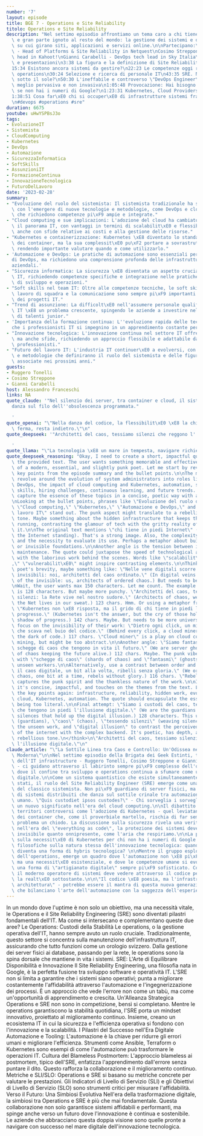 ```yaml
---
number: '7'
layout: episode
title: BGE 7 - Operations e Site Reliability
titolo: Operations e Site Reliability
description: "Nel settimo episodio affrontiamo un tema caro a chi tiene in piedi Internet\
  \ e gran parte ignoto al resto del mondo: la gestione dei sistemi e delle infrastrutture\
  \ su cui girano siti, applicazioni e servizi online.\n\nPartecipano:\nRuggero Tonelli\
  \ - Head of Platforms & Site Reliability in Netquest\nCosimo Streppone - Site Reliability\
  \ head in Kahoot!\nGianni Carabelli - DevOps tech lead in Sky Italia\n\n0:00 Introduzioni\
  \ e presentazioni\n3:38 La figura e la definizione di Site Reliability Engineer\n\
  15:34 Esistono ancora sistemi da gestire?\n22:23 Le competenze oggi richieste lato\
  \ operations\n30:24 Selezione e ricerca di personale IT\n43:35 SRE. Niente di nuovo\
  \ sotto il sole?\n50:30 L'ineffabile e controverso \"DevOps Engineer\"\n54:40 Sicurezza:\
  \ meglio pervasiva e non invasiva\n1:05:48 Provocazione: Hai bisogno di Kubernetes\
  \ se non hai i numeri di Google?\n1:23:31 Kubernetes, Cloud Providers e vendor lock-ins\n\
  1:38:51 Cosa far\xE0 chi si occuper\xE0 di infrastrutture sistemi fra 10 anni?\n\
  \n#devops #operations #sre"
duration: 6675
youtube: uHwYSPBsJ3o
tags:
- EvoluzioneIT
- Sistemista
- CloudComputing
- Kubernetes
- DevOps
- Automazione
- SicurezzaInformatica
- SoftSkills
- AssunzioniIT
- FormazioneContinua
- InnovazioneTecnologica
- FuturoDelLavoro
date: '2023-02-28'
summary:
- "Evoluzione del ruolo del sistemista: Il sistemista tradizionale ha subito una trasformazione\
  \ con l'emergere di nuove tecnologie e metodologie, come DevOps e cloud computing,\
  \ che richiedono competenze pi\xF9 ampie e integrate."
- "Cloud computing e sue implicazioni: L'adozione del cloud ha cambiato radicalmente\
  \ il panorama IT, con vantaggi in termini di scalabilit\xE0 e flessibilit\xE0, ma\
  \ anche con sfide relative ai costi e alla gestione delle risorse."
- "Kubernetes e containerizzazione: Kubernetes \xE8 diventato lo standard per la gestione\
  \ dei container, ma la sua complessit\xE0 pu\xF2 portare a sovrastrutture non necessarie,\
  \ rendendo importante valutare quando e come utilizzarlo."
- 'Automazione e DevOps: Le pratiche di automazione sono essenziali per il successo
  di DevOps, ma richiedono una comprensione profonda delle infrastrutture e dei processi
  aziendali.'
- "Sicurezza informatica: La sicurezza \xE8 diventata un aspetto cruciale della gestione\
  \ IT, richiedendo competenze specifiche e integrazione nelle pratiche quotidiane\
  \ di sviluppo e operazioni."
- "Soft skills nel team IT: Oltre alle competenze tecniche, le soft skills come il\
  \ lavoro di squadra e la comunicazione sono sempre pi\xF9 importanti per il successo\
  \ dei progetti IT."
- "Trend di assunzione: La difficolt\xE0 nell'assumere personale qualificato nel settore\
  \ IT \xE8 un problema crescente, spingendo le aziende a investire nella formazione\
  \ di talenti junior."
- 'Importanza della formazione continua: L''evoluzione rapida delle tecnologie richiede
  che i professionisti IT si impegnino in un apprendimento costante per rimanere competitivi.'
- "Innovazione tecnologica: L'innovazione continua nel settore IT offre opportunit\xE0\
  \ ma anche sfide, richiedendo un approccio flessibile e adattabile da parte dei\
  \ professionisti."
- "Futuro del lavoro IT: L'industria IT continuer\xE0 a evolversi, con nuove tecnologie\
  \ e metodologie che definiranno il ruolo del sistemista e delle figure professionali\
  \ associate nei prossimi anni."
guests:
- Ruggero Tonelli
- Cosimo Streppone
- Gianni Carabelli
host: Alessandro Franceschi
links: NA
quote_claude: '"Nel silenzio dei server, tra container e cloud, il sistemista moderno
  danza sul filo dell''obsolescenza programmata."

  '
quote_openai: "\"Nella danza del codice, la flessibilit\xE0 \xE8 la chiave; chi si\
  \ ferma, resta indietro.\"\n"
quote_deepseek: '"Architetti del caos, tessiamo silenzi che reggono l''illusione digitale."

  '
quote_llama: "\"La tecnologia \xE8 un mare in tempesta, navigare richiede arte e rivoluzione.\""
quote_deepseek_reasoning: "Okay, I need to create a short, impactful quote based on\
  \ the provided text. The user wants something memorable and effective, in the style\
  \ of a modern, essential, and slightly punk poet. Let me start by reviewing the\
  \ key points from the episode summary and the bullet points.\n\nThe main themes\
  \ revolve around the evolution of system administrators into roles like SRE and\
  \ DevOps, the impact of cloud computing and Kubernetes, automation, security, soft\
  \ skills, hiring challenges, continuous learning, and future trends. The quote should\
  \ capture the essence of these topics in a concise, poetic way with a punk edge.\n\
  \nLooking at the bullet points, phrases like \"Evoluzione del ruolo del sistemista,\"\
  \ \"Cloud computing,\" \"Kubernetes,\" \"Automazione e DevOps,\" and \"Futuro del\
  \ lavoro IT\" stand out. The punk aspect might translate to a rebellious or gritty\
  \ tone. Maybe something about the hidden infrastructure that keeps the digital world\
  \ running, contrasting the glamour of tech with the gritty reality of maintaining\
  \ it.\n\nThe original text mentions \"chi tiene in piedi Internet\" (those who keep\
  \ the Internet standing). That's a strong image. Also, the complexity of Kubernetes\
  \ and the necessity to evaluate its use. Perhaps a metaphor about building on unstable\
  \ or invisible foundations.\n\nAnother angle is the tension between innovation and\
  \ maintenance. The quote could juxtapose the speed of technological advancement\
  \ with the laborious work behind the scenes. Words like \"scalabilit\xE0,\" \"flessibilit\xE0\
  ,\" \"vulnerabilit\xE0\" might inspire contrasting elements.\n\nThinking of a punk\
  \ poet's brevity, maybe something like: \"Nelle vene digitali scorre il sudore degli\
  \ invisibili: noi, architetti del caos ordinato.\" (In digital veins flows the sweat\
  \ of the invisible: us, architects of ordered chaos.) But needs to be shorter.\n\
  \nWait, the user wants max 150 characters. Let me count. The example I thought of\
  \ is 128 characters. But maybe more punchy. \"Architetti del caos, tessitori di\
  \ silenzi: la Rete vive nel nostro sudore.\" (Architects of chaos, weavers of silence:\
  \ the Net lives in our sweat.) 123 chars. Hmm. Or using a metaphor from the text:\
  \ \"Kubernetes non \xE8 risposta, ma il grido di chi tiene in piedi l'ombra del\
  \ progresso.\" (Kubernetes isn't the answer, but the cry of those holding up the\
  \ shadow of progress.) 142 chars. Maybe. But needs to be more universal.\n\nAlternatively,\
  \ focus on the invisibility of their work: \"Dietro ogni click, un minatore di nuvole\
  \ che scava nel buio del codice.\" (Behind every click, a cloud miner digging in\
  \ the dark of code.) 117 chars. \"Cloud miner\" is a play on cloud computing and\
  \ mining, but might be too abstract.\n\nAnother angle: \"Siamo fantasmi nel server,\
  \ schegge di caos che tengono in vita il futuro.\" (We are server ghosts, shards\
  \ of chaos keeping the future alive.) 112 chars. Maybe. The punk vibe comes through\
  \ with \"schegge di caos\" (shards of chaos) and \"fantasmi\" (ghosts) implying\
  \ unseen workers.\n\nAlternatively, use a contrast between order and chaos: \"Ordiniamo\
  \ il caos digitale, un bit alla volta, ribelli senza gloria.\" (We order digital\
  \ chaos, one bit at a time, rebels without glory.) 116 chars. \"Rebels without glory\"\
  \ captures the punk spirit and the thankless nature of the work.\n\nI need to ensure\
  \ it's concise, impactful, and touches on the themes from the text. Let me check\
  \ the key points again: infrastructure, reliability, hidden work, evolution of roles,\
  \ cloud, Kubernetes, automation. The quote should encapsulate the essence without\
  \ being too literal.\n\nFinal attempt: \"Siamo i custodi del caos, tessendo silenzi\
  \ che tengono in piedi l'illusione digitale.\" (We are the guardians of chaos, weaving\
  \ silences that hold up the digital illusion.) 128 characters. This uses \"custodi\"\
  \ (guardians), \"caos\" (chaos), \"tessendo silenzi\" (weaving silences) to imply\
  \ the unseen work, and \"digital illusion\" to contrast the perceived seamlessness\
  \ of the internet with the complex backend. It's poetic, has depth, and a slight\
  \ rebellious tone.\n</think>\n\"Architetti del caos, tessiamo silenzi che reggono\
  \ l'illusione digitale.\"\n"
claude_article: "\"La Sottile Linea tra Caos e Controllo: Un'Odissea nell'Operations\
  \ Moderna\"\n\nNel settimo episodio della Brigata dei Geek Estinti, tre veterani\
  \ dell'IT infrastructure - Ruggero Tonelli, Cosimo Streppone e Gianni Carabelli\
  \ - ci guidano attraverso il labirinto sempre pi\xF9 complesso dell'operations moderna,\
  \ dove il confine tra sviluppo e operations continua a sfumare come un miraggio\
  \ digitale.\n\nCome un sistema quantistico che esiste simultaneamente in pi\xF9\
  \ stati, il ruolo del Site Reliability Engineer (SRE) emerge come una sintesi evolutiva\
  \ del classico sistemista. Non pi\xF9 guardiano di server fisici, ma architetto\
  \ di sistemi distribuiti che danza sul sottile crinale tra automazione e controllo\
  \ umano. \"Quis custodiet ipsos custodes?\" - Chi sorveglia i sorveglianti? - assume\
  \ un nuovo significato nell'era del cloud computing.\n\nIl dibattito si snoda attraverso\
  \ territori controversi come l'adozione di Kubernetes - quel leviatano dell'orchestrazione\
  \ dei container che, come il proverbiale martello, rischia di far sembrare ogni\
  \ problema un chiodo. La discussione sulla sicurezza rivela una verit\xE0 fondamentale:\
  \ nell'era del \"everything as code\", la protezione dei sistemi deve essere tanto\
  \ invisibile quanto onnipresente, come l'aria che respiriamo.\n\nLa provocazione\
  \ sulla necessit\xE0 di Kubernetes per chi non ha i numeri di Google solleva questioni\
  \ filosofiche sulla natura stessa dell'innovazione tecnologica: quando l'overengineering\
  \ diventa una forma di hybris tecnologica? \n\nMentre il gruppo esplora il futuro\
  \ dell'operations, emerge un quadro dove l'automazione non \xE8 pi\xF9 un lusso\
  \ ma una necessit\xE0 esistenziale, e dove le competenze umane si evolvono verso\
  \ una forma di \"artigianato digitale\" sempre pi\xF9 sofisticato. Come Neo in Matrix,\
  \ il moderno operatore di sistemi deve vedere attraverso il codice per comprendere\
  \ la realt\xE0 sottostante.\n\n\"Il codice \xE8 poesia, ma l'infrastruttura \xE8\
  \ architettura\" - potrebbe essere il mantra di questa nuova generazione di tecno-filosofi,\
  \ che bilanciano l'arte dell'automazione con la saggezza dell'esperienza umana.\n"
---
```

In un mondo dove l'uptime è non solo un obiettivo, ma una necessità vitale, le Operations e il Site Reliability Engineering (SRE) sono diventati pilastri fondamentali dell'IT. Ma come si intersecano e complementano queste due aree?
Le Operations: Custodi della Stabilità
Le operations, o la gestione operativa dell'IT, hanno sempre avuto un ruolo cruciale. Tradizionalmente, questo settore si concentra sulla manutenzione dell'infrastruttura IT, assicurando che tutto funzioni come un orologio svizzero. Dalla gestione dei server fisici ai database, passando per la rete, le operations sono la spina dorsale che mantiene in vita i sistemi.
SRE: L'Arte di Equilibrare Disponibilità e Innovazione
Il Site Reliability Engineering, una filosofia nata in Google, è la perfetta fusione tra sviluppo software e operatività IT. L'SRE non si limita a garantire che i sistemi siano operativi; punta a migliorare costantemente l'affidabilità attraverso l'automazione e l'ingegnerizzazione dei processi. È un approccio che vede l'errore non come un tabù, ma come un'opportunità di apprendimento e crescita.
Un'Alleanza Strategica
Operations e SRE non sono in competizione, bensì si completano. Mentre le operations garantiscono la stabilità quotidiana, l'SRE porta un mindset innovativo, proiettato al miglioramento continuo. Insieme, creano un ecosistema IT in cui la sicurezza e l'efficienza operativa si fondono con l'innovazione e la scalabilità.
I Pilastri del Successo nell'Era Digitale
Automazione e Tooling: L'automazione è la chiave per ridurre gli errori umani e migliorare l'efficienza. Strumenti come Ansible, Terraform o Kubernetes sono esempi di come l'automazione può trasformare le operazioni IT.
Cultura del Blameless Postmortem: L'approccio blameless ai postmortem, tipico dell'SRE, enfatizza l'apprendimento dall'errore senza puntare il dito. Questo rafforza la collaborazione e il miglioramento continuo.
Metriche e SLI/SLO: Operations e SRE si basano su metriche concrete per valutare le prestazioni. Gli Indicatori di Livello di Servizio (SLI) e gli Obiettivi di Livello di Servizio (SLO) sono strumenti critici per misurare l'affidabilità.
Verso il Futuro: Una Simbiosi Evolutiva
Nell'era della trasformazione digitale, la simbiosi tra Operations e SRE è più che mai fondamentale. Questa collaborazione non solo garantisce sistemi affidabili e performanti, ma spinge anche verso un futuro dove l'innovazione è continua e sostenibile. Le aziende che abbracciano questa doppia visione sono quelle pronte a navigare con successo nel mare digitale dell'innovazione tecnologica.
